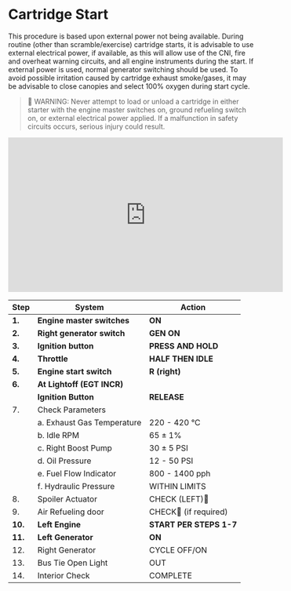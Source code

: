 # Cartridge Start

This procedure is based upon external power not being
available. During routine (other than scramble/exercise)
cartridge starts, it is advisable to use external electrical
power, if available, as this will allow use of the CNI, fire
and overheat warning circuits, and all engine instruments
during the start. If external power is used, normal
generator switching should be used. To avoid possible
irritation caused by cartridge exhaust smoke/gases, it
may be advisable to close canopies and select 100% oxygen
during start cycle.

> 🔴 WARNING: Never attempt to load or unload a cartridge in
> either starter with the engine master switches on,
> ground refueling switch on, or external electrical
> power applied. If a malfunction in safety circuits
> occurs, serious injury could result.

<iframe width="560" height="315" src="https://www.youtube.com/embed/qsYmA_ndc9U?si=X5CW_T85UwazoweW&amp;start=583"
title="Learn to Cold Start the DCS F-4 Phantom Quickly!" frameborder="0"
allow="accelerometer; autoplay; clipboard-write; encrypted-media; gyroscope; picture-in-picture; web-share"
referrerpolicy="strict-origin-when-cross-origin" allowfullscreen></iframe>

| Step    | System                         | Action                       |
|---------|--------------------------------|------------------------------|
| **1.**  | **Engine master switches**     | **ON**                       |
| **2.**  | **Right generator switch**     | **GEN ON**                   |
| **3.**  | **Ignition button**            | **PRESS AND HOLD**           |
| **4.**  | **Throttle**                   | **HALF THEN IDLE**           |
| **5.**  | **Engine start switch**        | **R (right)**                |
| **6.**  | **At Lightoff (EGT INCR)**     |                              |
|         | **Ignition Button**            | **RELEASE**                  |
| 7.      | Check Parameters               |                              |
|         | a. Exhaust Gas Temperature     | 220 - 420 °C                 |
|         | b. Idle RPM                    | 65 ± 1%                      |
|         | c. Right Boost Pump            | 30 ± 5 PSI                   |
|         | d. Oil Pressure                | 12 - 50 PSI                  |
|         | e. Fuel Flow Indicator         | 800 - 1400 pph               |
|         | f. Hydraulic Pressure          | WITHIN LIMITS                |
| 8.      | Spoiler Actuator               | CHECK (LEFT)🔧               |
| 9.      | Air Refueling door             | CHECK🔧 (if required)        |
| **10.** | **Left Engine**                | **START PER STEPS 1-7**      |
| **11.** | **Left Generator**             | **ON**                       |
| 12.     | Right Generator                | CYCLE OFF/ON                 |
| 13.     | Bus Tie Open Light             | OUT                          |
| 14.     | Interior Check                 | COMPLETE                     |
